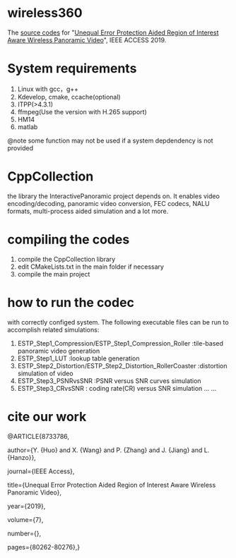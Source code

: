 # wireless360
The [source codes](https://github.com/huoyongkai/Wireless360) for "[Unequal Error Protection Aided Region of Interest Aware Wireless Panoramic Video](https://ieeexplore.ieee.org/document/8733786)", IEEE ACCESS 2019.

# System requirements
1. Linux with gcc，g++
2. Kdevelop, cmake, ccache(optional)
3. ITPP(>4.3.1)
4. ffmpeg(Use the version with H.265 support)
5. HM14
6. matlab

@note some function may not be used if a system depdendency is not provided

# CppCollection
the library the InteractivePanoramic project depends on. It enables video encoding/decoding, panoramic video conversion, FEC codecs, NALU formats, multi-process aided simulation and a lot more.

# compiling the codes
1. compile the CppCollection library
2. edit CMakeLists.txt in the main folder if necessary
3. compile the main project

# how to run the codec
with correctly configed system. The following executable files can be run to accomplish related simulations:
1. ESTP_Step1_Compression/ESTP_Step1_Compression_Roller :tile-based panoramic video generation
2. ESTP_Step1_LUT :lookup table generation
3. ESTP_Step2_Distortion/ESTP_Step2_Distortion_RollerCoaster :distortion simulation of video
4. ESTP_Step3_PSNRvsSNR :PSNR versus SNR curves simulation
5. ESTP_Step3_CRvsSNR : coding rate(CR) versus SNR simulation
...
...

# cite our work
@ARTICLE{8733786,

  author={Y. {Huo} and X. {Wang} and P. {Zhang} and J. {Jiang} and L. {Hanzo}},
  
  journal={IEEE Access},
  
  title={Unequal Error Protection Aided Region of Interest Aware Wireless Panoramic Video},
  
  year={2019},
  
  volume={7},
  
  number={},
  
  pages={80262-80276},}
